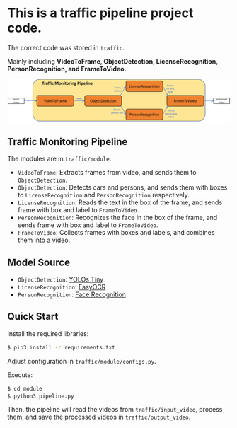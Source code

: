 # This is a traffic pipeline project code.
The correct code was stored in `traffic`.
  
Mainly including **VideoToFrame, ObjectDetection, LicenseRecognition, PersonRecognition, and FrameToVideo.**  

<img src="traffic_monitoring_pipeline.jpg" alt="Image" width="1000"/>

## Traffic Monitoring Pipeline

The modules are in `traffic/module`:

- `VideoToFrame`: Extracts frames from video, and sends them to `ObjectDetection`.
- `ObjectDetection`: Detects cars and persons, and sends them with boxes to `LicenseRecognition` and `PersonRecognition` respectively.
- `LicenseRecognition`: Reads the text in the box of the frame, and sends frame with box and label to `FrameToVideo`.
- `PersonRecognition`: Recognizes the face in the box of the frame, and sends frame with box and label to `FrameToVideo`.
- `FrameToVideo`: Collects frames with boxes and labels, and combines them into a video.

## Model Source

- `ObjectDetection`: [YOLOs Tiny](https://huggingface.co/hustvl/yolos-tiny)
- `LicenseRecognition`: [EasyOCR](https://github.com/JaidedAI/EasyOCR)
- `PersonRecognition`: [Face Recognition](https://github.com/ageitgey/face_recognition/tree/master)

## Quick Start

Install the required libraries:

``` bash
$ pip3 install -r requirements.txt
```

Adjust configuration in `traffic/module/configs.py`.  

Execute:

``` bash
$ cd module
$ python3 pipeline.py
```

Then, the pipeline will read the videos from `traffic/input_video`, process them, and save the processed videos in `traffic/output_video`.

